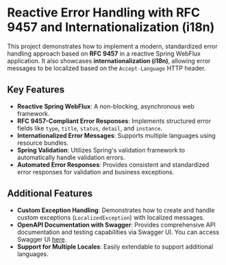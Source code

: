 # Reactive Error Handling with RFC 9457 and Internationalization (i18n)

This project demonstrates how to implement a modern, standardized error handling approach based on **RFC 9457** in a reactive Spring WebFlux application. It also showcases **internationalization (i18n)**, allowing error messages to be localized based on the `Accept-Language` HTTP header.

## Key Features

- **Reactive Spring WebFlux**: A non-blocking, asynchronous web framework.
- **RFC 9457-Compliant Error Responses**: Implements structured error fields like `type`, `title`, `status`, `detail`, and `instance`.
- **Internationalized Error Messages**: Supports multiple languages using resource bundles.
- **Spring Validation**: Utilizes Spring's validation framework to automatically handle validation errors.
- **Automated Error Responses**: Provides consistent and standardized error responses for validation and business exceptions.

## Additional Features

- **Custom Exception Handling**: Demonstrates how to create and handle custom exceptions (`LocalizedException`) with localized messages.
- **OpenAPI Documentation with Swagger**: Provides comprehensive API documentation and testing capabilities via Swagger UI. You can access Swagger UI [here](http://localhost:8080/webjars/swagger-ui/index.html).
- **Support for Multiple Locales**: Easily extendable to support additional languages.


